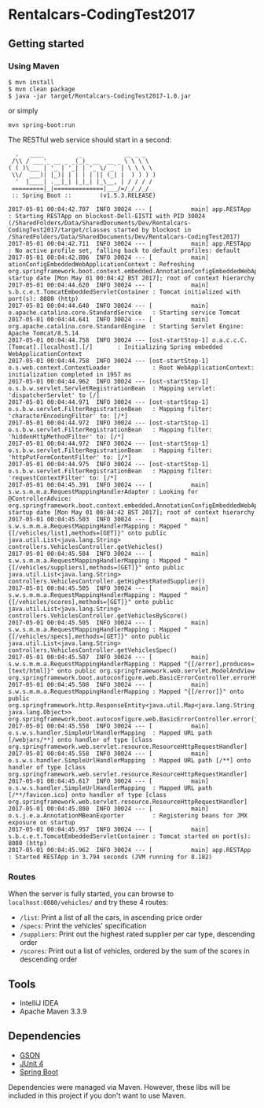 # Rentalcars-CodingTest2017

## Getting started
### Using Maven

    $ mvn install
    $ mvn clean package
    $ java -jar target/Rentalcars-CodingTest2017-1.0.jar
    
or simply 

    mvn spring-boot:run
       
The RESTful web service should start in a second: 

      .   ____          _            __ _ _
     /\\ / ___'_ __ _ _(_)_ __  __ _ \ \ \ \
    ( ( )\___ | '_ | '_| | '_ \/ _` | \ \ \ \
     \\/  ___)| |_)| | | | | || (_| |  ) ) ) )
      '  |____| .__|_| |_|_| |_\__, | / / / /
     =========|_|==============|___/=/_/_/_/
     :: Spring Boot ::        (v1.5.3.RELEASE)
    
    2017-05-01 00:04:42.707  INFO 30024 --- [           main] app.RESTApp                              : Starting RESTApp on blockost-Dell-EISTI with PID 30024 (/SharedFolders/Data/SharedDocuments/Dev/Rentalcars-CodingTest2017/target/classes started by blockost in /SharedFolders/Data/SharedDocuments/Dev/Rentalcars-CodingTest2017)
    2017-05-01 00:04:42.711  INFO 30024 --- [           main] app.RESTApp                              : No active profile set, falling back to default profiles: default
    2017-05-01 00:04:42.806  INFO 30024 --- [           main] ationConfigEmbeddedWebApplicationContext : Refreshing org.springframework.boot.context.embedded.AnnotationConfigEmbeddedWebApplicationContext@6bef2a9d: startup date [Mon May 01 00:04:42 BST 2017]; root of context hierarchy
    2017-05-01 00:04:44.620  INFO 30024 --- [           main] s.b.c.e.t.TomcatEmbeddedServletContainer : Tomcat initialized with port(s): 8080 (http)
    2017-05-01 00:04:44.640  INFO 30024 --- [           main] o.apache.catalina.core.StandardService   : Starting service Tomcat
    2017-05-01 00:04:44.641  INFO 30024 --- [           main] org.apache.catalina.core.StandardEngine  : Starting Servlet Engine: Apache Tomcat/8.5.14
    2017-05-01 00:04:44.758  INFO 30024 --- [ost-startStop-1] o.a.c.c.C.[Tomcat].[localhost].[/]       : Initializing Spring embedded WebApplicationContext
    2017-05-01 00:04:44.758  INFO 30024 --- [ost-startStop-1] o.s.web.context.ContextLoader            : Root WebApplicationContext: initialization completed in 1957 ms
    2017-05-01 00:04:44.962  INFO 30024 --- [ost-startStop-1] o.s.b.w.servlet.ServletRegistrationBean  : Mapping servlet: 'dispatcherServlet' to [/]
    2017-05-01 00:04:44.971  INFO 30024 --- [ost-startStop-1] o.s.b.w.servlet.FilterRegistrationBean   : Mapping filter: 'characterEncodingFilter' to: [/*]
    2017-05-01 00:04:44.972  INFO 30024 --- [ost-startStop-1] o.s.b.w.servlet.FilterRegistrationBean   : Mapping filter: 'hiddenHttpMethodFilter' to: [/*]
    2017-05-01 00:04:44.972  INFO 30024 --- [ost-startStop-1] o.s.b.w.servlet.FilterRegistrationBean   : Mapping filter: 'httpPutFormContentFilter' to: [/*]
    2017-05-01 00:04:44.975  INFO 30024 --- [ost-startStop-1] o.s.b.w.servlet.FilterRegistrationBean   : Mapping filter: 'requestContextFilter' to: [/*]
    2017-05-01 00:04:45.391  INFO 30024 --- [           main] s.w.s.m.m.a.RequestMappingHandlerAdapter : Looking for @ControllerAdvice: org.springframework.boot.context.embedded.AnnotationConfigEmbeddedWebApplicationContext@6bef2a9d: startup date [Mon May 01 00:04:42 BST 2017]; root of context hierarchy
    2017-05-01 00:04:45.503  INFO 30024 --- [           main] s.w.s.m.m.a.RequestMappingHandlerMapping : Mapped "{[/vehicles/list],methods=[GET]}" onto public java.util.List<java.lang.String> controllers.VehiclesController.getVehicles()
    2017-05-01 00:04:45.504  INFO 30024 --- [           main] s.w.s.m.m.a.RequestMappingHandlerMapping : Mapped "{[/vehicles/suppliers],methods=[GET]}" onto public java.util.List<java.lang.String> controllers.VehiclesController.getHighestRatedSupplier()
    2017-05-01 00:04:45.505  INFO 30024 --- [           main] s.w.s.m.m.a.RequestMappingHandlerMapping : Mapped "{[/vehicles/scores],methods=[GET]}" onto public java.util.List<java.lang.String> controllers.VehiclesController.getVehiclesByScore()
    2017-05-01 00:04:45.505  INFO 30024 --- [           main] s.w.s.m.m.a.RequestMappingHandlerMapping : Mapped "{[/vehicles/specs],methods=[GET]}" onto public java.util.List<java.lang.String> controllers.VehiclesController.getVehiclesSpec()
    2017-05-01 00:04:45.507  INFO 30024 --- [           main] s.w.s.m.m.a.RequestMappingHandlerMapping : Mapped "{[/error],produces=[text/html]}" onto public org.springframework.web.servlet.ModelAndView org.springframework.boot.autoconfigure.web.BasicErrorController.errorHtml(javax.servlet.http.HttpServletRequest,javax.servlet.http.HttpServletResponse)
    2017-05-01 00:04:45.508  INFO 30024 --- [           main] s.w.s.m.m.a.RequestMappingHandlerMapping : Mapped "{[/error]}" onto public org.springframework.http.ResponseEntity<java.util.Map<java.lang.String, java.lang.Object>> org.springframework.boot.autoconfigure.web.BasicErrorController.error(javax.servlet.http.HttpServletRequest)
    2017-05-01 00:04:45.558  INFO 30024 --- [           main] o.s.w.s.handler.SimpleUrlHandlerMapping  : Mapped URL path [/webjars/**] onto handler of type [class org.springframework.web.servlet.resource.ResourceHttpRequestHandler]
    2017-05-01 00:04:45.558  INFO 30024 --- [           main] o.s.w.s.handler.SimpleUrlHandlerMapping  : Mapped URL path [/**] onto handler of type [class org.springframework.web.servlet.resource.ResourceHttpRequestHandler]
    2017-05-01 00:04:45.617  INFO 30024 --- [           main] o.s.w.s.handler.SimpleUrlHandlerMapping  : Mapped URL path [/**/favicon.ico] onto handler of type [class org.springframework.web.servlet.resource.ResourceHttpRequestHandler]
    2017-05-01 00:04:45.880  INFO 30024 --- [           main] o.s.j.e.a.AnnotationMBeanExporter        : Registering beans for JMX exposure on startup
    2017-05-01 00:04:45.957  INFO 30024 --- [           main] s.b.c.e.t.TomcatEmbeddedServletContainer : Tomcat started on port(s): 8080 (http)
    2017-05-01 00:04:45.962  INFO 30024 --- [           main] app.RESTApp                              : Started RESTApp in 3.794 seconds (JVM running for 8.182)
    
### Routes

When the server is fully started, you can browse to `localhost:8080/vehicles/` and try these 4 routes:

- `/list`: Print a list of all the cars, in ascending price order
- `/specs`: Print the vehicles' specification
- `/suppliers`: Print out the highest rated supplier per car type, descending order
- `/scores`: Print out a list of vehicles, ordered by the sum of the scores in descending order
    
## Tools
- IntelliJ IDEA
- Apache Maven 3.3.9

## Dependencies
- [GSON](https://github.com/google/gson)
- [JUnit 4](https://mvnrepository.com/artifact/junit/junit/4.12)
- [Spring Boot](https://github.com/spring-projects/spring-boot/tree/master/spring-boot-tools/spring-boot-maven-plugin)

Dependencies were managed via Maven. However, these libs will be included in this project if you don't want to use Maven.

